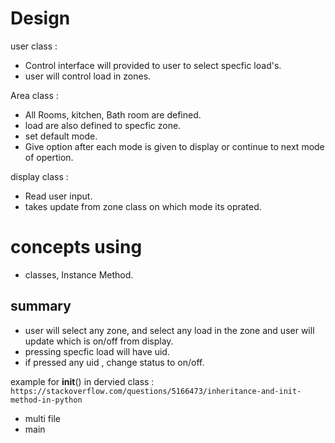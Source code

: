 # Design 
user class : 
* Control interface will provided to user to select specfic load's.
* user will control load in zones.

Area class :
* All Rooms, kitchen, Bath room are defined.
* load are also defined to specfic zone.
* set default mode.
* Give option after each mode is given to display or continue to next mode of opertion.

display class :
* Read user input.
* takes update from zone class on which mode its oprated.


# concepts using 

* classes, Instance Method.



## summary
* user will select any zone, and select any load in the zone and user will update which is on/off from display.
* pressing specfic load will have uid.
* if pressed any uid , change status to on/off.


example for __init__() in dervied class :
`https://stackoverflow.com/questions/5166473/inheritance-and-init-method-in-python`


* multi file
* main 